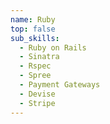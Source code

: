 ```yaml
---
name: Ruby
top: false
sub_skills:
  - Ruby on Rails
  - Sinatra
  - Rspec
  - Spree
  - Payment Gateways
  - Devise
  - Stripe
---
```

